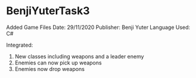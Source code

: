 # BenjiYuterTask3
Added Game Files
Date: 29/11/2020
Publisher: Benji Yuter
Language Used: C#

Integrated:
  1. New classes including weapons and a leader enemy
  2. Enemies can now pick up weapons
  3. Enemies now drop weapons
